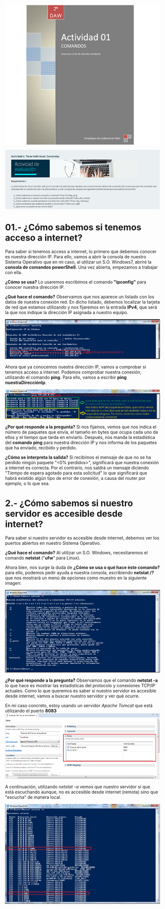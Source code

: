 ![Portada](imagenes/portada.png)

![Enunciado](imagenes/enunciado01.png)

# 01.- ¿Cómo sabemos si tenemos acceso a internet? 

Para saber si tenemos acceso a internet, lo primero que debemos conocer es nuestra dirección IP. Para ello, vamos a abrir la consola de nuestro Sistema Operativo que en mi caso, al utilizar un S.O. Windows7, abriré la **consola de comandos powerShell.** Una vez abierta, empezamos a trabajar con ella. 

**¿Cómo se usa?** Lo usaremos escribimos el comando **"ipconfig"** para conocer nuestra dirección IP. 

**¿Qué hace el comando?** Observamos que nos aparece un listado con los datos de nuestra conexión red. En dicho listado, debemos localizar la tarjeta de red que estamos utilizando y nos fijaremos en la entrada **IPv4**, que será la que nos indique la dirección IP asignada a nuestro equipo.

![comando1](imagenes/comando1.png)


Ahora que ya conocemos nuestra dirección IP, vamos a comprobar si tenemos acceso a internet. Podemos comprobar nuestra conexión, utilizando el comando **ping**. Para ello, vamos a escribir **ping nuestraDirecciónIp**.

![comando2](imagenes/comando2.png)

**¿Por qué responde a la pregunta?** Si nos fijamos, vemos que nos indica el número de paquetes que envía, el tamaño en bytes que ocupa cada uno de ellos y el tiempo que tarda en enviarlo. Después, nos manda la estadística del **comando ping** para nuestra dirección IP y nos informa de los paquetes que ha enviado, recibido y perdido. 

**¿Cómo se interpreta la salida?** Si recibimos el mensaje de que no se ha perdido ningún paquete "<0% perdidos>", significará que nuestra conexión a internet es correcta. Por el contrario, nos saldrá un mensaje diciendo "Tiempo de espera agotado para esta solicitud" lo que significará que habrá existido algún tipo de error de conexión, a causa del router por ejemplo, o lo que sea.

# 2.- ¿Cómo sabemos si nuestro servidor es accesible desde internet? 

Para saber si nuestro servidor es accesible desde internet, debemos ver los puertos abiertos en nuestro Sistema Operativo. 

**¿Qué hace el comando?** Al utilizar un S.O. Windows, necesitaremos el comando **netstat** ("**ufw**" para Linux).

Ahora bien, nos surge la duda de **¿Cómo se usa o qué hace éste comando?** para ello, podemos pedir ayuda a nuestra consola, escribiendo **netstat /?** que nos mostrará un menú de opciones como muestro en la siguiente imagen:

![comando3](imagenes/comando3.png)

**¿Por qué responde a la pregunta?** Observamos que el comando **netstat -a** lo que hace es mostrar las estadísticas del protocolo y conexiones TCP/IP actuales. Como lo que queremos es saber si nuestro servidor es accesible desde internet, vamos a buscar nuestro servidor y ver qué ocurre. 

En mi caso concreto, estoy usando un servidor *Apache Tomcat* que está utilizando el puerto **8083**
![comando4](imagenes/comando4.png)

A continuación, utilizando *netstat -a* vemos que nuestro servidor sí que está escuchando aunque, no es accesible desde internet (remota) sino que "escucha" de manera local.

![comando5](imagenes/comando5.png)



 



